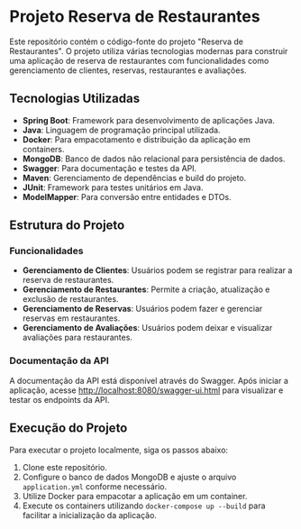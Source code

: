 # Projeto Reserva de Restaurantes

Este repositório contém o código-fonte do projeto "Reserva de Restaurantes". O projeto utiliza várias tecnologias modernas para construir uma aplicação de reserva de restaurantes com funcionalidades como gerenciamento de clientes, reservas, restaurantes e avaliações.

## Tecnologias Utilizadas

- **Spring Boot**: Framework para desenvolvimento de aplicações Java.
- **Java**: Linguagem de programação principal utilizada.
- **Docker**: Para empacotamento e distribuição da aplicação em containers.
- **MongoDB**: Banco de dados não relacional para persistência de dados.
- **Swagger**: Para documentação e testes da API.
- **Maven**: Gerenciamento de dependências e build do projeto.
- **JUnit**: Framework para testes unitários em Java.
- **ModelMapper**: Para conversão entre entidades e DTOs.

## Estrutura do Projeto

### Funcionalidades

- **Gerenciamento de Clientes**: Usuários podem se registrar para realizar a reserva de restaurantes.
- **Gerenciamento de Restaurantes**: Permite a criação, atualização e exclusão de restaurantes.
- **Gerenciamento de Reservas**: Usuários podem fazer e gerenciar reservas em restaurantes.
- **Gerenciamento de Avaliações**: Usuários podem deixar e visualizar avaliações para restaurantes.

### Documentação da API

A documentação da API está disponível através do Swagger. Após iniciar a aplicação, acesse [http://localhost:8080/swagger-ui.html](http://localhost:8080/swagger-ui.html) para visualizar e testar os endpoints da API.

## Execução do Projeto

Para executar o projeto localmente, siga os passos abaixo:

1. Clone este repositório.
2. Configure o banco de dados MongoDB e ajuste o arquivo `application.yml` conforme necessário.
3. Utilize Docker para empacotar a aplicação em um container.
4. Execute os containers utilizando `docker-compose up --build` para facilitar a inicialização da aplicação.
